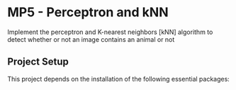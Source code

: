 # MP5 - Perceptron and kNN

Implement the perceptron and K-nearest neighbors [kNN] algorithm to detect whether or not an image contains an animal or not

## Project Setup
This project depends on the installation of the following essential packages: